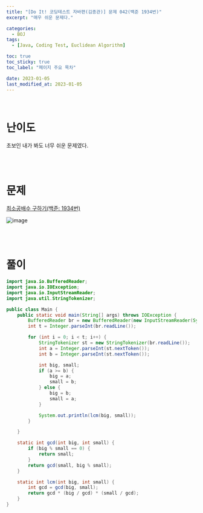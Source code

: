```yaml
---
title: "[Do It! 코딩테스트 자바편(김종관)] 문제 042(백준 1934번)"
excerpt: "매우 쉬운 문제다."

categories:
  - BOJ
tags:
  - [Java, Coding Test, Euclidean Algorithm]

toc: true
toc_sticky: true
toc_label: "페이지 주요 목차"

date: 2023-01-05
last_modified_at: 2023-01-05
---
```


<br>

# 난이도

초보인 내가 봐도 너무 쉬운 문제였다.

<br><br>

# 문제

[최소공배수 구하기(백준: 1934번)](https://www.acmicpc.net/problem/1934)

![image](https://user-images.githubusercontent.com/112764753/210710951-c5325b93-9e24-4684-b8fd-622077ab748b.png)

<br><br>

# 풀이

```java
import java.io.BufferedReader;
import java.io.IOException;
import java.io.InputStreamReader;
import java.util.StringTokenizer;

public class Main {
    public static void main(String[] args) throws IOException {
        BufferedReader br = new BufferedReader(new InputStreamReader(System.in));
        int t = Integer.parseInt(br.readLine());

        for (int i = 0; i < t; i++) {
            StringTokenizer st = new StringTokenizer(br.readLine());
            int a = Integer.parseInt(st.nextToken());
            int b = Integer.parseInt(st.nextToken());

            int big, small;
            if (a >= b) {
                big = a;
                small = b;
            } else {
                big = b;
                small = a;
            }

            System.out.println(lcm(big, small));
        }

    }

    static int gcd(int big, int small) {
        if (big % small == 0) {
            return small;
        }
        return gcd(small, big % small);
    }

    static int lcm(int big, int small) {
        int gcd = gcd(big, small);
        return gcd * (big / gcd) * (small / gcd);
    }
}
```
